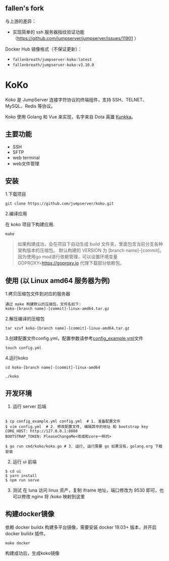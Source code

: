 ## fallen's fork

与上游的差异：

- 实现简单的 ssh 服务器指纹验证功能（https://github.com/jumpserver/jumpserver/issues/11901 ）

Docker Hub 镜像格式（不保证更新）：

- `fallenbreath/jumpserver-koko:latest`
- `fallenbreath/jumpserver-koko:v3.10.0`


# KoKo

Koko 是 JumpServer 连接字符协议的终端组件，支持 SSH、TELNET、MySQL、Redis 等协议。

Koko 使用 Golang 和 Vue 来实现，名字来自 Dota 英雄 [Kunkka](https://www.dota2.com.cn/hero/kunkka)。

## 主要功能


- SSH
- SFTP
- web terminal
- web文件管理


## 安装

1.下载项目

```shell
git clone https://github.com/jumpserver/koko.git
```

2.编译应用

在 koko 项目下构建应用.
```shell
make
```
> 如果构建成功，会在项目下自动生成 build 文件夹，里面包含当前分支各种架构版本的压缩包。
默认构建的 VERSION 为 [branch name]-[commit]。
因为使用go mod进行依赖管理，可以设置环境变量 GOPROXY=https://goproxy.io 代理下载部分依赖包。

## 使用 (以 Linux amd64 服务器为例)

1.拷贝压缩包文件到对应的服务器

```
通过 make 构建默认的压缩包，文件名如下: 
koko-[branch name]-[commit]-linux-amd64.tar.gz
```

2.解压编译的压缩包
```shell
tar xzvf koko-[branch name]-[commit]-linux-amd64.tar.gz
```

3.创建配置文件config.yml，配置参数请参考[config_example.yml](https://github.com/jumpserver/koko/blob/master/config_example.yml)文件
```shell
touch config.yml
```

4.运行koko
```shell
cd koko-[branch name]-[commit]-linux-amd64

./koko
```


## 开发环境

1. 运行 server 后端

```shell

$ cp config_example.yml config.yml  # 1. 准备配置文件
$ vim config.yml  # 2. 修改配置文件, 编辑其中的地址 和 bootstrap key
CORE_HOST: http://127.0.0.1:8080
BOOTSTRAP_TOKEN: PleaseChangeMe<改成和core一样的>

$ go run cmd/koko/koko.go # 3. 运行, 运行需要 go 如果没有，golang.org 下载安装
```


2. 运行 ui 前端

```shell
$ cd ui 
$ yarn install
$ npm run serve
```

3. 测试
在 luna 访问 linux 资产，复制 iframe 地址，端口修改为 9530 即可，也可以修改 nginx 将 /koko 映射到这里

## 构建docker镜像
依赖 docker buildx 构建多平台镜像，需要安装 docker 19.03+ 版本，并开启 docker buildx 插件。

```shell
make docker
```
构建成功后，生成koko镜像

